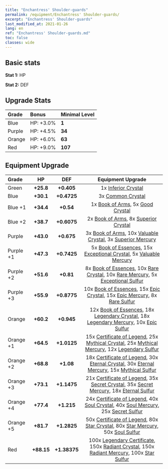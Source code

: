 ```yaml
---
title: "Enchantress' Shoulder-guards"
permalink: /equipment/Enchantress' Shoulder-guards/
excerpt: "Enchantress' Shoulder-guards"
last_modified_at: 2021-01-26
lang: en
ref: "Enchantress' Shoulder-guards.md"
toc: false
classes: wide
---
```


## Basic stats
 **Stat 1:** HP

 **Stat 2:** DEF

## Upgrade Stats

  |     Grade    |   Bonus | Minimal Level | 
  |:-------------|:--------|:--------------| 
  | Blue | HP: +3.0% | **1** | 
  | Purple | HP: +4.5% | **34** | 
  | Orange | HP: +6.0% | **63** | 
  | Red | HP: +9.0% | **107** | 


## Equipment Upgrade

  |          Grade      | HP | DEF | Equipment Upgrade |
  |:--------------------|:---------:|:---------:|:----------------:|
  | Green | **+25.8** | **+0.405** | 1x [ Inferior Crystal](/Items/mat_45/) |
  | Blue | **+30.1** | **+0.4725** | 3x [ Common Crystal](/Items/mat_85/) |
  | Blue +1 | **+34.4** | **+0.54** | 1x [ Book of Arms](/Items/mat_32/), 5x [ Good Crystal](/Items/mat_16/) |
  | Blue +2 | **+38.7** | **+0.6075** | 2x [ Book of Arms](/Items/mat_71/), 8x [ Superior Crystal](/Items/mat_56/) |
  | Purple | **+43.0** | **+0.675** | 3x [ Book of Arms](/Items/mat_6/), 10x [ Valuable Crystal](/Items/mat_95/), 3x [ Superior Mercury](/Items/mat_15/) |
  | Purple +1 | **+47.3** | **+0.7425** | 5x [ Book of Essences](/Items/mat_44/), 15x [ Exceptional Crystal](/Items/mat_33/), 5x [ Valuable Mercury](/Items/mat_58/) |
  | Purple +2 | **+51.6** | **+0.81** | 8x [ Book of Essences](/Items/mat_84/), 10x [ Rare Crystal](/Items/mat_68/), 10x [ Rare Mercury](/Items/mat_29/), 5x [ Exceptional Sulfur](/Items/mat_1/) |
  | Purple +3 | **+55.9** | **+0.8775** | 10x [ Book of Essences](/Items/mat_20/), 15x [ Epic Crystal](/Items/mat_5/), 15x [ Epic Mercury](/Items/mat_70/), 8x [ Rare Sulfur](/Items/mat_46/) |
  | Orange | **+60.2** | **+0.945** | 12x [ Book of Essences](/Items/mat_60/), 18x [ Legendary Crystal](/Items/mat_48/), 18x [ Legendary Mercury](/Items/mat_3/), 10x [ Epic Sulfur](/Items/mat_83/) |
  | Orange +1 | **+64.5** | **+1.0125** | 15x [ Certificate of Legend](/Items/mat_96/), 25x [ Mythical Crystal](/Items/mat_61/), 25x [ Mythical Mercury](/Items/mat_50/), 12x [ Legendary Sulfur](/Items/mat_18/) |
  | Orange +2 | **+68.8** | **+1.08** | 18x [ Certificate of Legend](/Items/mat_25/), 30x [ Eternal Crystal](/Items/mat_19/), 30x [ Eternal Mercury](/Items/mat_62/), 15x [ Mythical Sulfur](/Items/mat_35/) |
  | Orange +3 | **+73.1** | **+1.1475** | 21x [ Certificate of Legend](/Items/mat_38/), 35x [ Secret Crystal](/Items/mat_51/), 35x [ Secret Mercury](/Items/mat_22/), 18x [ Eternal Sulfur](/Items/mat_97/) |
  | Orange +4 | **+77.4** | **+1.215** | 24x [ Certificate of Legend](/Items/mat_100/), 40x [ Soul Crystal](/Items/mat_64/), 40x [ Soul Mercury](/Items/mat_34/), 25x [ Secret Sulfur](/Items/mat_7/) |
  | Orange +5 | **+81.7** | **+1.2825** | 50x [ Certificate of Legend](/Items/mat_11/), 80x [ Star Crystal](/Items/mat_26/), 80x [ Star Mercury](/Items/mat_98/), 50x [ Soul Sulfur](/Items/mat_73/) |
  | Red | **+88.15** | **+1.38375** | 100x [ Legendary Certificate](/Items/mat_76/), 150x [ Radiant Crystal](/Items/mat_37/), 150x [ Radiant Mercury](/Items/mat_24/), 100x [ Star Sulfur](/Items/mat_101/) |

